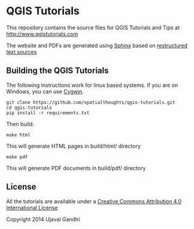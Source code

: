 QGIS Tutorials
==============

This repository contains the source files for QGIS Tutorials and Tips at http://www.qgistutorials.com

The website and PDFs are generated using [Sphinx](http://sphinx-doc.org) based on [restructured text sources](http://docutils.sourceforge.net/rst.html)


Building the QGIS Tutorials
---------------------------

The following instructions work for linux based systems. If you are on Windows, you can use [Cygwin](http://cygwin.com/).

    git clone https://github.com/spatialthoughts/qgis-tutorials.git
    cd qgis-tutorials
    pip install -r requirements.txt

Then build:

    make html
    
This will generate HTML pages in build/html/ directory

    make pdf

This will generate PDF documents in build/pdf/ directory

License
-------

All the tutorials are available under a [Creative Commons Attribution 4.0 International License](http://creativecommons.org/licenses/by/4.0/deed.en_US)

Copyright 2014 Ujaval Gandhi

